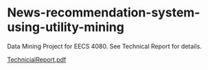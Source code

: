 # News-recommendation-system-using-utility-mining
Data Mining Project for EECS 4080. See Technical Report for details.
<object data="TechnicalReport.pdf" type="application/pdf" width="100%" height="100%">
  <p><a href=“TechnicalReport.pdf">TechnicialReport.pdf</a></p>
</object>
